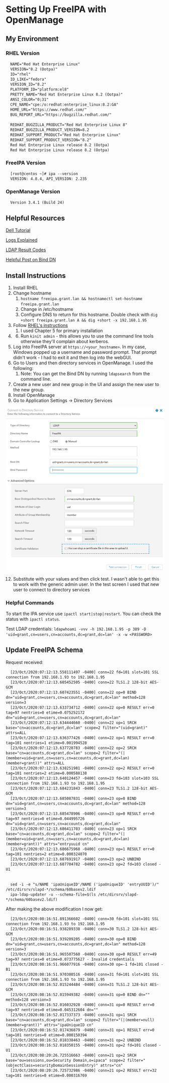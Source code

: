 # Setting Up FreeIPA with OpenManage

## My Environment

### RHEL Version

      NAME="Red Hat Enterprise Linux"
      VERSION="8.2 (Ootpa)"
      ID="rhel"
      ID_LIKE="fedora"
      VERSION_ID="8.2"
      PLATFORM_ID="platform:el8"
      PRETTY_NAME="Red Hat Enterprise Linux 8.2 (Ootpa)"
      ANSI_COLOR="0;31"
      CPE_NAME="cpe:/o:redhat:enterprise_linux:8.2:GA"
      HOME_URL="https://www.redhat.com/"
      BUG_REPORT_URL="https://bugzilla.redhat.com/"

      REDHAT_BUGZILLA_PRODUCT="Red Hat Enterprise Linux 8"
      REDHAT_BUGZILLA_PRODUCT_VERSION=8.2
      REDHAT_SUPPORT_PRODUCT="Red Hat Enterprise Linux"
      REDHAT_SUPPORT_PRODUCT_VERSION="8.2"
      Red Hat Enterprise Linux release 8.2 (Ootpa)
      Red Hat Enterprise Linux release 8.2 (Ootpa)

### FreeIPA Version

      [root@centos ~]# ipa --version
      VERSION: 4.8.4, API_VERSION: 2.235

### OpenManage Version

      Version 3.4.1 (Build 24)

## Helpful Resources

[Dell Tutorial](https://www.youtube.com/watch?v=pOojNfNbQ80&ab_channel=DellEMCSupport)

[Logs Explained](https://access.redhat.com/documentation/en-us/red_hat_directory_server/10/html/configuration_command_and_file_reference/logs-reference)

[LDAP Result Codes](https://access.redhat.com/documentation/en-us/red_hat_directory_server/10/html/configuration_command_and_file_reference/LDAP_Result_Codes)

[Helpful Post on Bind DN](https://serverfault.com/questions/616698/in-ldap-what-exactly-is-a-bind-dn)

## Install Instructions

1. Install RHEL
2. Change hostname
   1. `hostname freeipa.grant.lan && hostnamectl set-hostname freeipa.grant.lan`
   2. Change in /etc/hostname
   3. Configure DNS to return for this hostname. Double check with `dig +short freeipa.grant.lan A && dig +short -x 192.168.1.95`
5. Follow [RHEL's instructions](https://access.redhat.com/documentation/en-us/red_hat_enterprise_linux/8/html-single/installing_identity_management/index)
   1. I used Chapter 5 for primary installation
6. 6. Run `kinit admin` - this allows you to use the command line tools otherwise they'll complain about kerberos.
7.  Log into FreeIPA server at `https://<your_hostname>`. In my case, Windows popped up a username and password prompt. That prompt didn't work - I had to exit it and then log into the webGUI.
8.  Go to Users and then directory services in OpenManage. I used the following:
    1.  Note: You can get the Bind DN by running `ldapsearch` from the command line.
9.  Create a new user and new group in the UI and assign the new user to the new group.
10. Install OpenManage
11. Go to Application Settings -> Directory Services

![](images/2020-10-21-11-24-14.png)

12.  Substitute with your values and then click test. I wasn't able to get this to work with the generic admin user. In the test screen I used that new user to connect to directory services

### Helpful Commands

To start the IPA service use `ipactl start|stop|restart`. You can check the status with `ipactl status`.

Test LDAP credentials: `ldapwhoami -vvv -h 192.168.1.95 -p 389 -D 'uid=grant,cn=users,cn=accounts,dc=grant,dc=lan' -x -w <PASSWORD>`

## Update FreeIPA Schema

Request received:

      [23/Oct/2020:07:12:13.558111497 -0400] conn=22 fd=101 slot=101 SSL connection from 192.168.1.93 to 192.168.1.95
      [23/Oct/2020:07:12:13.605452505 -0400] conn=22 TLS1.2 128-bit AES-GCM
      [23/Oct/2020:07:12:13.607423551 -0400] conn=22 op=0 BIND dn="uid=grant,cn=users,cn=accounts,dc=grant,dc=lan" method=128 version=3
      [23/Oct/2020:07:12:13.633734712 -0400] conn=22 op=0 RESULT err=0 tag=97 nentries=0 etime=0.075252172 dn="uid=grant,cn=users,cn=accounts,dc=grant,dc=lan"
      [23/Oct/2020:07:12:13.634444660 -0400] conn=22 op=1 SRCH base="cn=accounts,dc=grant,dc=lan" scope=2 filter="(uid=grant)" attrs=ALL
      [23/Oct/2020:07:12:13.636377426 -0400] conn=22 op=1 RESULT err=0 tag=101 nentries=1 etime=0.001994528
      [23/Oct/2020:07:12:13.637728783 -0400] conn=22 op=2 SRCH base="cn=accounts,dc=grant,dc=lan" scope=2 filter="(|(member=uid=grant,cn=users,cn=accounts,dc=grant,dc=lan)(member=grant))" attrs=ALL
      [23/Oct/2020:07:12:13.638251981 -0400] conn=22 op=2 RESULT err=0 tag=101 nentries=2 etime=0.000588138
      [23/Oct/2020:07:12:13.640124457 -0400] conn=23 fd=103 slot=103 SSL connection from 192.168.1.93 to 192.168.1.95
      [23/Oct/2020:07:12:13.684231843 -0400] conn=23 TLS1.2 128-bit AES-GCM
      [23/Oct/2020:07:12:13.685087831 -0400] conn=23 op=0 BIND dn="uid=grant,cn=users,cn=accounts,dc=grant,dc=lan" method=128 version=3
      [23/Oct/2020:07:12:13.685478906 -0400] conn=23 op=0 RESULT err=0 tag=97 nentries=0 etime=0.044995726 dn="uid=grant,cn=users,cn=accounts,dc=grant,dc=lan"
      [23/Oct/2020:07:12:13.686411703 -0400] conn=23 op=1 SRCH base="cn=accounts,dc=grant,dc=lan" scope=2 filter="(|(member=uid=grant,cn=users,cn=accounts,dc=grant,dc=lan)(member=grant))" attrs="entryuuid cn"
      [23/Oct/2020:07:12:13.686675968 -0400] conn=23 op=1 RESULT err=0 tag=101 nentries=2 etime=0.000324070
      [23/Oct/2020:07:12:13.687691917 -0400] conn=23 op=2 UNBIND
      [23/Oct/2020:07:12:13.687704782 -0400] conn=23 op=2 fd=103 closed - U1


      sed -i -e "s/NAME 'ipaUniqueID'/NAME ('ipaUniqueID' 'entryUUID')/" /etc/dirsrv/slapd-*/schema/60basev2.ldif 
      ipa-ldap-updater -u --schema-file=$(ls /etc/dirsrv/slapd-*/schema/60basev2.ldif) 

After making the above modification I now get:

      [23/Oct/2020:08:16:51.891366602 -0400] conn=30 fd=101 slot=101 SSL connection from 192.168.1.93 to 192.168.1.95
      [23/Oct/2020:08:16:51.938289338 -0400] conn=30 TLS1.2 128-bit AES-GCM
      [23/Oct/2020:08:16:51.939209205 -0400] conn=30 op=0 BIND dn="uid=grant,cn=users,cn=accounts,dc=grant,dc=lan" method=128 version=3
      [23/Oct/2020:08:16:51.965507560 -0400] conn=30 op=0 RESULT err=49 tag=97 nentries=0 etime=0.073775627 - Invalid credentials
      [23/Oct/2020:08:16:51.966077916 -0400] conn=30 op=-1 fd=101 closed - B1
      [23/Oct/2020:08:16:51.970300516 -0400] conn=31 fd=101 slot=101 SSL connection from 192.168.1.93 to 192.168.1.95
      [23/Oct/2020:08:16:52.015244484 -0400] conn=31 TLS1.2 128-bit AES-GCM
      [23/Oct/2020:08:16:52.015949382 -0400] conn=31 op=0 BIND dn="" method=128 version=3
      [23/Oct/2020:08:16:52.016032928 -0400] conn=31 op=0 RESULT err=0 tag=97 nentries=0 etime=0.045312604 dn=""
      [23/Oct/2020:08:16:52.017337373 -0400] conn=31 op=1 SRCH base="cn=accounts,dc=grant,dc=lan" scope=2 filter="(|(member=null)(member=grant))" attrs="ipaUniqueID cn"
      [23/Oct/2020:08:16:52.017436879 -0400] conn=31 op=1 RESULT err=0 tag=101 nentries=0 etime=0.000150394
      [23/Oct/2020:08:16:52.018338463 -0400] conn=31 op=2 UNBIND
      [23/Oct/2020:08:16:52.018350155 -0400] conn=31 op=2 fd=101 closed - U1
      [23/Oct/2020:08:20:26.725516663 -0400] conn=21 op=2 SRCH base="ou=sessions,ou=Security Domain,o=ipaca" scope=2 filter="(objectClass=securityDomainSessionEntry)" attrs="cn"
      [23/Oct/2020:08:20:26.725732986 -0400] conn=21 op=2 RESULT err=32 tag=101 nentries=0 etime=0.000316769